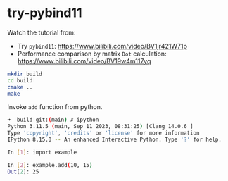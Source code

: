 # try-pybind11

Watch the tutorial from:

- Try `pybind11`: https://www.bilibili.com/video/BV1jr421W71p
- Performance comparison by matrix `Dot` calculation: https://www.bilibili.com/video/BV19w4m117yq

```bash
mkdir build
cd build
cmake ..
make
```

Invoke `add` function from python.

```bash
➜  build git:(main) ✗ ipython
Python 3.11.5 (main, Sep 11 2023, 08:31:25) [Clang 14.0.6 ]
Type 'copyright', 'credits' or 'license' for more information
IPython 8.15.0 -- An enhanced Interactive Python. Type '?' for help.

In [1]: import example

In [2]: example.add(10, 15)
Out[2]: 25
```
